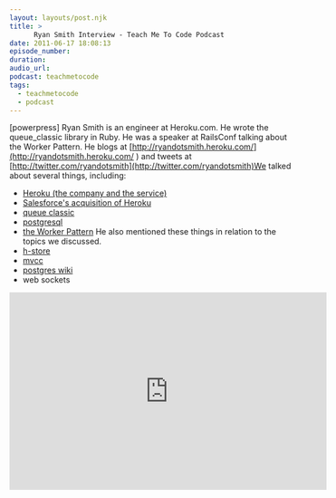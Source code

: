 ```yaml
---
layout: layouts/post.njk
title: >
      Ryan Smith Interview - Teach Me To Code Podcast
date: 2011-06-17 18:08:13
episode_number: 
duration: 
audio_url: 
podcast: teachmetocode
tags: 
  - teachmetocode
  - podcast
---
```


[powerpress] Ryan Smith is an engineer at Heroku.com. He wrote the queue\_classic library in Ruby. He was a speaker at RailsConf talking about the Worker Pattern. He blogs at&nbsp;[http://ryandotsmith.heroku.com/](http://ryandotsmith.heroku.com/ ) and tweets at [http://twitter.com/ryandotsmith](http://twitter.com/ryandotsmith)We talked about several things, including:

- [Heroku (the company and the service)](http://heroku.com)
- [Salesforce's&nbsp;acquisition&nbsp;of Heroku](http://techcrunch.com/2010/12/08/breaking-salesforce-buys-heroku-for-212-million-in-cash/)
- [queue classic](https://github.com/ryandotsmith/queue_classic)
- [postgresql](http://www.postgresql.org/)
- [the Worker Pattern](http://ryandotsmith.heroku.com/2011/04/the-worker-pattern.html)
He also mentioned these things in relation to the topics we discussed.
- [h-store](http://www.postgresql.org/docs/9.0/static/hstore.html)
- [mvcc](http://wiki.postgresql.org/wiki/MVCC)
- [postgres wiki](http://wiki.postgresql.org/wiki/)
- web sockets
<iframe width="560" height="349" src="http://www.youtube.com/embed/KMSfRE1gZIQ" frameborder="0" allowfullscreen></iframe>

